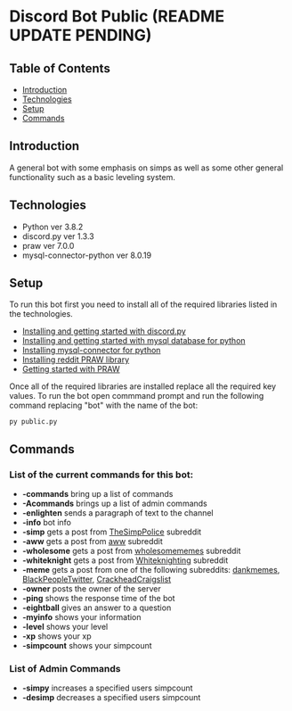 # Discord Bot Public (README UPDATE PENDING)

## Table of Contents

* [Introduction](#introduction)
* [Technologies](#technologies)
* [Setup](#setup)
* [Commands](#commands)

## Introduction

A general bot with some emphasis on simps as well as some other general functionality such as a basic leveling system.
## Technologies
* Python ver 3.8.2
* discord.py ver 1.3.3
* praw ver 7.0.0
* mysql-connector-python ver 8.0.19

## Setup
To run this bot first you need to install all of the required libraries listed in the technologies.
* [Installing and getting started with discord.py](https://discordpy.readthedocs.io/en/latest/intro.html)
* [Installing and getting started with mysql database for python](https://pythonspot.com/mysql-with-python/)
* [Installing mysql-connector for python](https://www.mysqltutorial.org/getting-started-mysql-python-connector/)
* [Installing reddit PRAW library](https://praw.readthedocs.io/en/latest/getting_started/installation.html)
* [Getting started with PRAW](https://praw.readthedocs.io/en/latest/getting_started/quick_start.html)

Once all of the required libraries are installed replace all the required key values.
To run the bot open commmand prompt and run the following command replacing "bot" with the name of the bot:
```
py public.py
```

## Commands
### List of the current commands for this bot:
* __-commands__ bring up a list of commands
* __-Acommands__ brings up a list of admin commands
* __-enlighten__ sends a paragraph of text to the channel
* __-info__ bot info
* __-simp__ gets a post from [TheSimpPolice](https://www.reddit.com/r/TheSimpPolice/) subreddit
* __-aww__ gets a post from [aww](https://www.reddit.com/r/aww/) subreddit
* __-wholesome__ gets a post from [wholesomememes](https://www.reddit.com/r/wholesomememes/) subreddit
* __-whiteknight__ gets a post from [Whiteknighting](https://www.reddit.com/r/Whiteknighting/) subreddit
* __-meme__ gets a post from one of the following subreddits: [dankmemes](https://www.reddit.com/r/dankmemes/), [BlackPeopleTwitter](https://www.reddit.com/r/BlackPeopleTwitter/), [CrackheadCraigslist](https://www.reddit.com/r/CrackheadCraigslist/)
* __-owner__ posts the owner of the server
* __-ping__ shows the response time of the bot
* __-eightball__ gives an answer to a question
* __-myinfo__ shows your information
* __-level__ shows your level
* __-xp__ shows your xp
* __-simpcount__ shows your simpcount

### List of Admin Commands
* __-simpy__ increases a specified users simpcount
* __-desimp__ decreases a specified users simpcount
